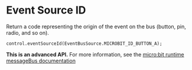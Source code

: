 # Event Source ID

Return a code representing the origin of the event on the bus (button, pin, radio, and so on).

```sig
control.eventSourceId(EventBusSource.MICROBIT_ID_BUTTON_A);
```

**This is an advanced API.**  For more information, see the
[micro:bit runtime messageBus documentation](https://lancaster-university.github.io/microbit-docs/ubit/messageBus/)
